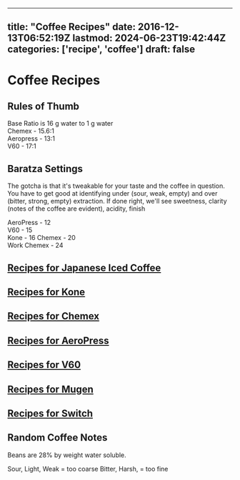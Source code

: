 
---
title: "Coffee Recipes"
date: 2016-12-13T06:52:19Z
lastmod: 2024-06-23T19:42:44Z
categories: ['recipe', 'coffee']
draft: false
---


# Coffee Recipes
## Rules of Thumb
Base Ratio is 16 g water to 1 g water  
Chemex - 15.6:1  
Aeropress - 13:1  
V60 - 17:1
## Baratza Settings
The gotcha is that it's tweakable for your taste and the coffee in question. You have to get good at identifying under (sour, weak, empty) and over (bitter, strong, empty) extraction. If done right, we'll see sweetness, clarity (notes of the coffee are evident), acidity, finish

AeroPress - 12  
V60 - 15  
Kone - 16
Chemex - 20  
Work Chemex - 24

## [Recipes for Japanese Iced Coffee](https://mcjones.ca/docs/recipes-for-japanese-style-iced-coffee/)
## [Recipes for Kone](https://mcjones.ca/docs/recipes-for-kone/)
## [Recipes for Chemex](https://mcjones.ca/docs/recipes-for-chemex/)
## [Recipes for AeroPress](https://mcjones.ca/docs/recipes-for-aeropress/)
## [Recipes for V60](https://mcjones.ca/docs/recipes-for-v60/)
## [Recipes for Mugen](https://mcjones.ca/docs/recipes-for-mugen/)
## [Recipes for Switch](https://mcjones.ca/docs/recipes-for-switch/)
## Random Coffee Notes
Beans are 28% by weight water soluble.

Sour, Light, Weak = too coarse
Bitter, Harsh, = too fine

<!-- #recipe -->
<!-- #coffee #public -->

<!-- {BearID:B0DA6D76-10AA-4D7B-8053-C7193DD9EB97-979-0000008FDA42C76C} -->
